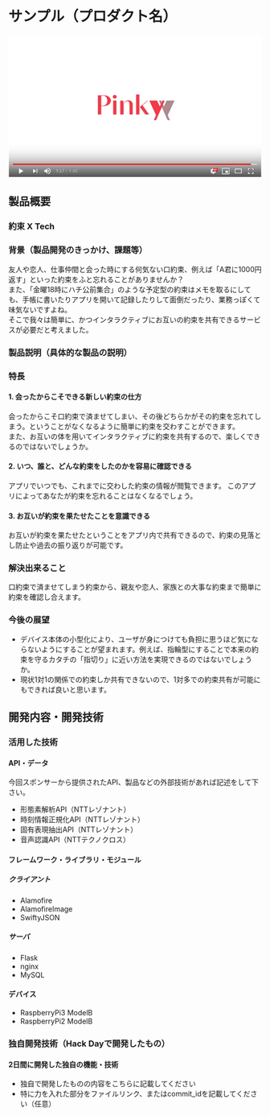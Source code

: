 # サンプル（プロダクト名）

[![Product Name](image.png)](https://www.youtube.com/watch?v=G5rULR53uMk)

## 製品概要
### 約束 X Tech

### 背景（製品開発のきっかけ、課題等）
友人や恋人、仕事仲間と会った時にする何気ない口約束、例えば「A君に1000円返す」といった約束をふと忘れることがありませんか？  
また、「金曜18時にハチ公前集合」のような予定型の約束はメモを取るにしても、手帳に書いたりアプリを開いて記録したりして面倒だったり、業務っぽくて味気ないですよね。  
そこで我々は簡単に、かつインタラクティブにお互いの約束を共有できるサービスが必要だと考えました。

### 製品説明（具体的な製品の説明）

### 特長

#### 1. 会ったからこそできる新しい約束の仕方
会ったからこそ口約束で済ませてしまい、その後どちらかがその約束を忘れてしまう。ということがなくなるように簡単に約束を交わすことができます。  
また、お互いの体を用いてインタラクティブに約束を共有するので、楽しくできるのではないでしょうか。

#### 2. いつ、誰と、どんな約束をしたのかを容易に確認できる
アプリでいつでも、これまでに交わした約束の情報が閲覧できます。 
このアプリによってあなたが約束を忘れることはなくなるでしょう。

#### 3. お互いが約束を果たせたことを意識できる
お互いが約束を果たせたということをアプリ内で共有できるので、約束の見落とし防止や過去の振り返りが可能です。  

### 解決出来ること
口約束で済ませてしまう約束から、親友や恋人、家族との大事な約束まで簡単に約束を確認し合えます。
### 今後の展望
- デバイス本体の小型化により、ユーザが身につけても負担に思うほど気にならないようにすることが望まれます。例えば、指輪型にすることで本来の約束を守るカタチの「指切り」に近い方法を実現できるのではないでしょうか。
- 現状1対1の関係での約束しか共有できないので、1対多での約束共有が可能にもできれば良いと思います。


## 開発内容・開発技術
### 活用した技術
#### API・データ
今回スポンサーから提供されたAPI、製品などの外部技術があれば記述をして下さい。

* 形態素解析API（NTTレゾナント）
* 時刻情報正規化API（NTTレゾナント）
* 固有表現抽出API（NTTレゾナント）
* 音声認識API（NTTテクノクロス）

#### フレームワーク・ライブラリ・モジュール
##### クライアント
* Alamofire
* AlamofireImage
* SwiftyJSON

##### サーバ
* Flask
* nginx
* MySQL

#### デバイス
* RaspberryPi3 ModelB
* RaspberryPi2 ModelB

### 独自開発技術（Hack Dayで開発したもの）
#### 2日間に開発した独自の機能・技術
* 独自で開発したものの内容をこちらに記載してください
* 特に力を入れた部分をファイルリンク、またはcommit_idを記載してください（任意）

